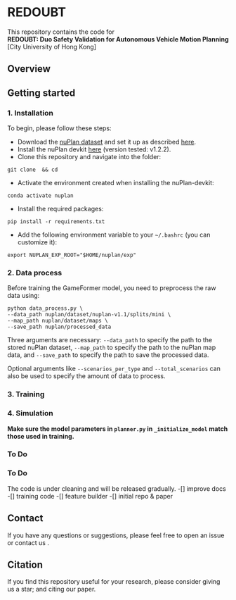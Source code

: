 # REDOUBT
This repository contains the code for  
**REDOUBT: Duo Safety Validation for Autonomous Vehicle Motion Planning**
<br> [City University of Hong Kong]

## Overview

## Getting started
### 1. Installation
To begin, please follow these steps:
- Download the [nuPlan dataset](https://www.nuscenes.org/nuplan#download) and set it up as described [here](https://nuplan-devkit.readthedocs.io/en/latest/dataset_setup.html). 
- Install the nuPlan devkit [here](https://nuplan-devkit.readthedocs.io/en/latest/installation.html) (version tested: v1.2.2). 
- Clone this repository and navigate into the folder:
```
git clone  && cd  
```
- Activate the environment created when installing the nuPlan-devkit:
```
conda activate nuplan
```
- Install the required packages:
```
pip install -r requirements.txt
```
- Add the following environment variable to your `~/.bashrc` (you can customize it):
```
export NUPLAN_EXP_ROOT="$HOME/nuplan/exp"
```

### 2. Data process
Before training the GameFormer model, you need to preprocess the raw data using:
```
python data_process.py \
--data_path nuplan/dataset/nuplan-v1.1/splits/mini \
--map_path nuplan/dataset/maps \
--save_path nuplan/processed_data
```
Three arguments are necessary: ```--data_path``` to specify the path to the stored nuPlan dataset, ```--map_path``` to specify the path to the nuPlan map data, and ```--save_path``` to specify the path to save the processed data. 

Optional arguments like ```--scenarios_per_type``` and ```--total_scenarios``` can also be used to specify the amount of data to process.

### 3. Training
### 4. Simulation
**Make sure the model parameters in ```planner.py``` in ```_initialize_model``` match those used in training.**

###  To Do

###  To Do
The code is under cleaning and will be released gradually.
-[] improve docs
-[] training code
-[] feature builder 
-[] initial repo & paper

## Contact
If you have any questions or suggestions, please feel free to open an issue or contact us .

## Citation
If you find this repository useful for your research, please consider giving us a star; and citing our paper.

``` 

```
